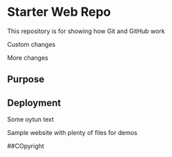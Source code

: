 # Starter Web Repo

This repository is for showing how Git and GitHub work

Custom changes

More changes

## Purpose

## Deployment

Some oytun text

Sample website with plenty of files for demos

##COpyright
